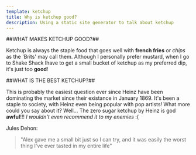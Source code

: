 ```yaml
---
template: ketchup
title: Why is ketchup good?
description: Using a static site generator to talk about ketchup
---
```

##WHAT MAKES KETCHUP GOOD?##

Ketchup is always the staple food that goes well with **french fries** or _chips_ as the 'Brits' may call them. Although I personally prefer mustard, when I go to Shake Shack Ihave to get a small bucket of ketchup as my preferred dip, it's just too **good**!

##WHAT IS THE BEST KETCHUP?##

This is probably the easiest question ever since Heinz have been dominating the market since their existance in January 1869. It's been a staple to society, with Heinz even being popular with pop artists! What more could you say about it? Well... The zero sugar ketchup by Heinz is god **awful**!!! _I wouldn't even recommend it to my enemies_ :(

Jules Dehon:
> "Alex gave me a small bit just so I can try, and it was easily the worst thing I've ever tasted in my entire life"
